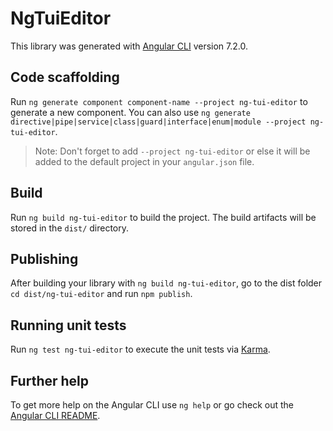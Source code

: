 # NgTuiEditor

This library was generated with [Angular CLI](https://github.com/angular/angular-cli) version 7.2.0.

## Code scaffolding

Run `ng generate component component-name --project ng-tui-editor` to generate a new component. You can also use `ng generate directive|pipe|service|class|guard|interface|enum|module --project ng-tui-editor`.
> Note: Don't forget to add `--project ng-tui-editor` or else it will be added to the default project in your `angular.json` file. 

## Build

Run `ng build ng-tui-editor` to build the project. The build artifacts will be stored in the `dist/` directory.

## Publishing

After building your library with `ng build ng-tui-editor`, go to the dist folder `cd dist/ng-tui-editor` and run `npm publish`.

## Running unit tests

Run `ng test ng-tui-editor` to execute the unit tests via [Karma](https://karma-runner.github.io).

## Further help

To get more help on the Angular CLI use `ng help` or go check out the [Angular CLI README](https://github.com/angular/angular-cli/blob/master/README.md).
